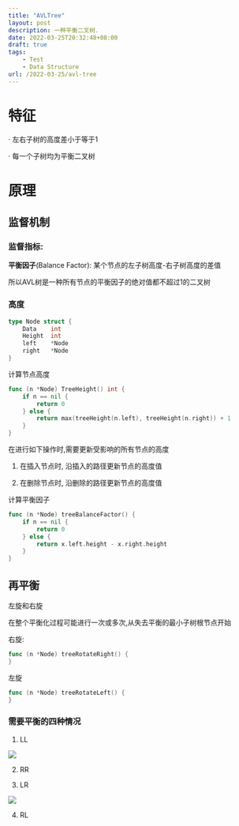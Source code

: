 ```yaml
---
title: "AVLTree"
layout: post
description: 一种平衡二叉树.
date: 2022-03-25T20:32:48+08:00
draft: true
tags:
    - Test
    - Data Structure
url: /2022-03-25/avl-tree
---
```

# 特征
· 左右子树的高度差小于等于1

· 每一个子树均为平衡二叉树



# 原理

## 监督机制

### 监督指标: 

**平衡因子**(Balance Factor): 某个节点的左子树高度-右子树高度的差值

所以AVL树是一种所有节点的平衡因子的绝对值都不超过1的二叉树



### 高度

```go
type Node struct {
	Data    int
	Height  int
	left    *Node
	right   *Node
}  
```

计算节点高度

```go
func (n *Node) TreeHeight() int {
	if n == nil {
		return 0
	} else {
		return max(treeHeight(n.left), treeHeight(n.right)) + 1
	}
}
```

在进行如下操作时,需要更新受影响的所有节点的高度

1. 在插入节点时, 沿插入的路径更新节点的高度值

1. 在删除节点时, 沿删除的路径更新节点的高度值

计算平衡因子

```go
func (n *Node) treeBalanceFactor() {
	if n == nil {
		return 0
	} else {
		return x.left.height - x.right.height
	}
}
```

## 再平衡

左旋和右旋

在整个平衡化过程可能进行一次或多次,从失去平衡的最小子树根节点开始

右旋: 

```go
func (n *Node) treeRotateRight() {
}
```

左旋

```go
func (n *Node) treeRotateLeft() {
}
```

### 需要平衡的四种情况

1. LL

![](https://tcs.teambition.net/storage/312g482677e05394fcde6d8d0ff8553342f9?Signature=eyJhbGciOiJIUzI1NiIsInR5cCI6IkpXVCJ9.eyJBcHBJRCI6IjU5Mzc3MGZmODM5NjMyMDAyZTAzNThmMSIsIl9hcHBJZCI6IjU5Mzc3MGZmODM5NjMyMDAyZTAzNThmMSIsIl9vcmdhbml6YXRpb25JZCI6IiIsImV4cCI6MTY0ODgxNTcxMSwiaWF0IjoxNjQ4MjEwOTExLCJyZXNvdXJjZSI6Ii9zdG9yYWdlLzMxMmc0ODI2NzdlMDUzOTRmY2RlNmQ4ZDBmZjg1NTMzNDJmOSJ9.KVRPdEsaV4Vj5BLRVmHR3h0wpKwsW_zMh-s8HUdt3aU&download=image.png "")

2. RR



3. LR

![](https://tcs.teambition.net/storage/312g335de979fb780cfd8a48c2348c1cc61f?Signature=eyJhbGciOiJIUzI1NiIsInR5cCI6IkpXVCJ9.eyJBcHBJRCI6IjU5Mzc3MGZmODM5NjMyMDAyZTAzNThmMSIsIl9hcHBJZCI6IjU5Mzc3MGZmODM5NjMyMDAyZTAzNThmMSIsIl9vcmdhbml6YXRpb25JZCI6IiIsImV4cCI6MTY0ODgxNTcxMSwiaWF0IjoxNjQ4MjEwOTExLCJyZXNvdXJjZSI6Ii9zdG9yYWdlLzMxMmczMzVkZTk3OWZiNzgwY2ZkOGE0OGMyMzQ4YzFjYzYxZiJ9.88VeeegnYTUu9r94DBtMln21URc3Dus40r0lOQyvM6U&download=image.png "")

4. RL

